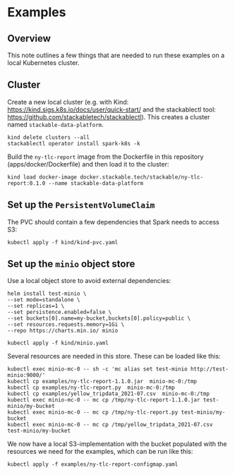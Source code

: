 # Examples

## Overview

This note outlines a few things that are needed to run these examples on a local Kubernetes cluster.

## Cluster

Create a new local cluster (e.g. with Kind: https://kind.sigs.k8s.io/docs/user/quick-start/ and the stackablectl tool: https://github.com/stackabletech/stackablectl). This creates a cluster named `stackable-data-platform`.

````text
kind delete clusters --all
stackablectl operator install spark-k8s -k
````

Build the `ny-tlc-report` image from the Dockerfile in this repository (apps/docker/Dockerfile) and then load it to the cluster:

````text
kind load docker-image docker.stackable.tech/stackable/ny-tlc-report:0.1.0 --name stackable-data-platform
````

## Set up the `PersistentVolumeClaim`

The PVC should contain a few dependencies that Spark needs to access S3:

````text
kubectl apply -f kind/kind-pvc.yaml
````

## Set up the `minio` object store

Use a local object store to avoid external dependencies:

````text
helm install test-minio \
--set mode=standalone \
--set replicas=1 \
--set persistence.enabled=false \
--set buckets[0].name=my-bucket,buckets[0].policy=public \
--set resources.requests.memory=1Gi \
--repo https://charts.min.io/ minio
````

````text
kubectl apply -f kind/minio.yaml
````

Several resources are needed in this store. These can be loaded like this:

````text
kubectl exec minio-mc-0 -- sh -c 'mc alias set test-minio http://test-minio:9000/'
kubectl cp examples/ny-tlc-report-1.1.0.jar  minio-mc-0:/tmp
kubectl cp examples/ny-tlc-report.py  minio-mc-0:/tmp
kubectl cp examples/yellow_tripdata_2021-07.csv  minio-mc-0:/tmp
kubectl exec minio-mc-0 -- mc cp /tmp/ny-tlc-report-1.1.0.jar test-minio/my-bucket
kubectl exec minio-mc-0 -- mc cp /tmp/ny-tlc-report.py test-minio/my-bucket
kubectl exec minio-mc-0 -- mc cp /tmp/yellow_tripdata_2021-07.csv test-minio/my-bucket
````

We now have a local S3-implementation with the bucket populated with the resources we need for the examples, which can be run like this:

````text
kubectl apply -f examples/ny-tlc-report-configmap.yaml
````

